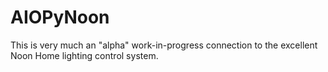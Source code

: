 # AIOPyNoon

This is very much an "alpha" work-in-progress connection to the excellent Noon Home lighting control system.